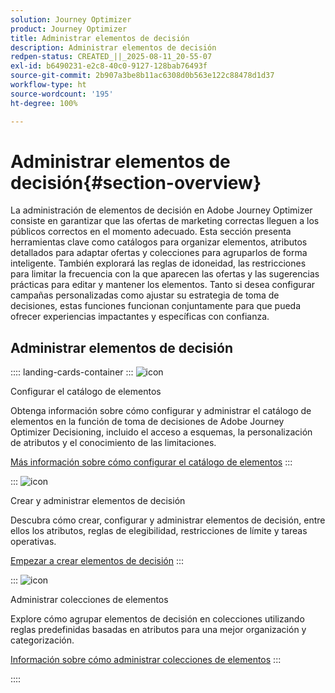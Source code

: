 ```yaml
---
solution: Journey Optimizer
product: Journey Optimizer
title: Administrar elementos de decisión
description: Administrar elementos de decisión
redpen-status: CREATED_||_2025-08-11_20-55-07
exl-id: b6490231-e2c8-40c0-9127-128bab76493f
source-git-commit: 2b907a3be8b11ac6308d0b563e122c88478d1d37
workflow-type: ht
source-wordcount: '195'
ht-degree: 100%

---
```


# Administrar elementos de decisión{#section-overview}

La administración de elementos de decisión en Adobe Journey Optimizer consiste en garantizar que las ofertas de marketing correctas lleguen a los públicos correctos en el momento adecuado. Esta sección presenta herramientas clave como catálogos para organizar elementos, atributos detallados para adaptar ofertas y colecciones para agruparlos de forma inteligente. También explorará las reglas de idoneidad, las restricciones para limitar la frecuencia con la que aparecen las ofertas y las sugerencias prácticas para editar y mantener los elementos. Tanto si desea configurar campañas personalizadas como ajustar su estrategia de toma de decisiones, estas funciones funcionan conjuntamente para que pueda ofrecer experiencias impactantes y específicas con confianza.

## Administrar elementos de decisión

:::: landing-cards-container
:::
![icon](https://cdn.experienceleague.adobe.com/icons/gear.svg)

Configurar el catálogo de elementos

Obtenga información sobre cómo configurar y administrar el catálogo de elementos en la función de toma de decisiones de Adobe Journey Optimizer Decisioning, incluido el acceso a esquemas, la personalización de atributos y el conocimiento de las limitaciones.

[Más información sobre cómo configurar el catálogo de elementos](../using/experience-decisioning/catalogs.md)
:::

:::
![icon](https://cdn.experienceleague.adobe.com/icons/list-check.svg)

Crear y administrar elementos de decisión

Descubra cómo crear, configurar y administrar elementos de decisión, entre ellos los atributos, reglas de elegibilidad, restricciones de límite y tareas operativas.

[Empezar a crear elementos de decisión](../using/experience-decisioning/items.md)
:::

:::
![icon](https://cdn.experienceleague.adobe.com/icons/puzzle-piece.svg)

Administrar colecciones de elementos

Explore cómo agrupar elementos de decisión en colecciones utilizando reglas predefinidas basadas en atributos para una mejor organización y categorización.

[Información sobre cómo administrar colecciones de elementos](../using/experience-decisioning/collections.md)
:::

::::
